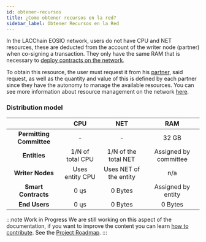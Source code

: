 ```yaml
---
id: obtener-recursos
title: ¿Como obtener recursos en la red?
sidebar_label: Obtener Recursos en la Red
---
```


In the LACChain EOSIO network, users do not have CPU and NET resources, these are deducted from the account of the writer node (partner) when co-signing a transaction. They only have the same RAM that is necessary to [deploy contracts on the network](./desplegar-contrato-inteligente).

To obtain this resource, the user must request it from his [partner](./partners), said request, as well as the quantity and value of this is defined by each partner since they have the autonomy to manage the available resources. You can see more information about resource management on the network [here](../recursos).

### Distribution model

  | | **CPU** | **NET** | **RAM** |
:--------------:|:--------------:|:--------------:|:--------------:|
| **Permitting Committee** | - | - | 32 GB |
| **Entities** | 1/N of total CPU | 1/N of the total NET | Assigned by committee |
| **Writer Nodes** | Uses entity CPU | Uses NET of the entity | n/a |
| **Smart Contracts** | 0 ųs | 0 Bytes | Assigned by entity |
| **End Users** | 0 ųs | 0 Bytes | 0 Bytes |

:::note Work in Progress
We are still working on this aspect of the documentation, if you want to improve the content you can learn [how to contribute](./contribuir). See the [Project Roadmap](../roadmap).
:::